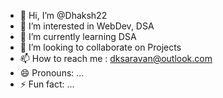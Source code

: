 - 👋 Hi, I’m @Dhaksh22
- 👀 I’m interested in WebDev, DSA
- 🌱 I’m currently learning DSA
- 💞️ I’m looking to collaborate on Projects
- 📫 How to reach me : dksaravan@outlook.com
- 😄 Pronouns: ...
- ⚡ Fun fact: ...

<!---
Dhaksh22/Dhaksh22 is a ✨ special ✨ repository because its `README.md` (this file) appears on your GitHub profile.
You can click the Preview link to take a look at your changes.
--->
